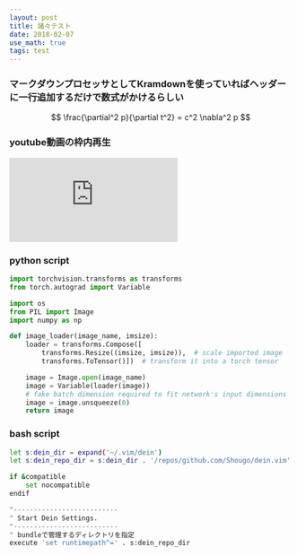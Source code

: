 ```yaml
---
layout: post
title: 諸々テスト
date: 2018-02-07
use_math: true
tags: test
---
```


### マークダウンプロセッサとしてKramdownを使っていればヘッダーに一行追加するだけで数式がかけるらしい

$$
\frac{\partial^2 p}{\partial t^2} = c^2 \nabla^2 p
$$

### youtube動画の枠内再生
<div class="youtube">
<iframe src="https://www.youtube.com/embed/CnS--x4AJbs?rel=0" frameborder="0" allow="autoplay; encrypted-media" allowfullscreen></iframe>
</div>

### python script
```python
import torchvision.transforms as transforms
from torch.autograd import Variable

import os
from PIL import Image
import numpy as np

def image_loader(image_name, imsize):
    loader = transforms.Compose([
        transforms.Resize((imsize, imsize)),  # scale imported image
        transforms.ToTensor()])  # transform it into a torch tensor

    image = Image.open(image_name)
    image = Variable(loader(image))
    # fake batch dimension required to fit network's input dimensions
    image = image.unsqueeze(0)
    return image
```

### bash script
```bash
let s:dein_dir = expand('~/.vim/dein')
let s:dein_repo_dir = s:dein_dir . '/repos/github.com/Shougo/dein.vim'

if &compatible
    set nocompatible
endif

"--------------------------
" Start Dein Settings.
"--------------------------
" bundleで管理するディレクトリを指定
execute 'set runtimepath^=' . s:dein_repo_dir
```
